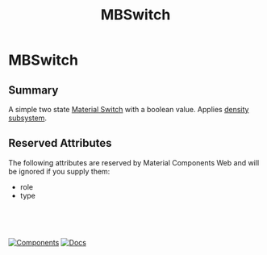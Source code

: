 ﻿---
uid: C.MBSwitch
title: MBSwitch
---
# MBSwitch

## Summary

A simple two state [Material Switch](https://material-web.dev/components/switch/) with a boolean value. Applies [density subsystem](xref:A.Density).

## Reserved Attributes

The following attributes are reserved by Material Components Web and will be ignored if you supply them:

- role
- type

&nbsp;

&nbsp;

[![Components](https://img.shields.io/static/v1?label=Components&message=Core&color=blue)](xref:A.CoreComponents)
[![Docs](https://img.shields.io/static/v1?label=API%20Documentation&message=MBSwitch&color=brightgreen)](xref:Material.Blazor.MBSwitch)
